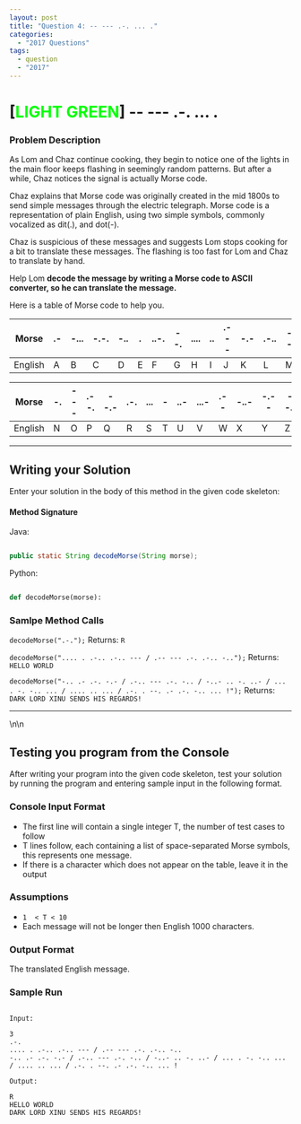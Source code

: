 ```yaml
---
layout: post
title: "Question 4: -- --- .-. ... ."
categories:
  - "2017 Questions"
tags:
  - question
  - "2017"
---
```


# [<t style="color: Lime;">LIGHT GREEN</t>] -- --- .-. ... .

### Problem Description

As Lom and Chaz continue cooking, they begin to notice one of the lights in the main floor keeps flashing in seemingly random patterns. But after a while, Chaz notices the signal is actually Morse code.

Chaz explains that Morse code was originally created in the mid 1800s to send simple messages through the electric telegraph. Morse code is a representation of plain English, using two simple symbols, commonly vocalized as dit(.), and dot(-).

Chaz is suspicious of these messages and suggests Lom stops cooking for a bit to translate these messages. The flashing is too fast for Lom and Chaz to translate by hand.

Help Lom **decode the message by writing a Morse code to ASCII converter, so he can translate the message.**

Here is a table of Morse code to help you.

| Morse   | .-  | -... | -.-. | -.. | .   | ..-. | --. | .... | ..  | .--- | -.- | .-.. | --  |
| ------- | --- | ---- | ---- | --- | --- | ---- | --- | ---- | --- | ---- | --- | ---- | --- |
| English | A   | B    | C    | D   | E   | F    | G   | H    | I   | J    | K   | L    | M   |

| Morse   | -.  | --- | .--. | --.- | .-. | ... | -   | ..- | ...- | .-- | -..- | -.-- | --.. |
| ------- | --- | --- | ---- | ---- | --- | --- | --- | --- | ---- | --- | ---- | ---- | ---- |
| English | N   | O   | P    | Q    | R   | S   | T   | U   | V    | W   | X    | Y    | Z    |

* * *

## Writing your Solution

Enter your solution in the body of this method in the given code skeleton:

#### Method Signature

Java:

```Java

public static String decodeMorse(String morse);
```

Python:

```Python

def decodeMorse(morse):
```

### Samlpe Method Calls

`decodeMorse(".-.");`
Returns: `R`

`decodeMorse(".... . .-.. .-.. --- / .-- --- .-. .-.. -..");`
Returns: `HELLO WORLD`

`decodeMorse("-.. .- .-. -.- / .-.. --- .-. -.. / -..- .. -. ..- / ... . -. -.. ... / .... .. ... / .-. . --. .- .-. -.. ... !");`
Returns: `DARK LORD XINU SENDS HIS REGARDS!`

* * *

<p style="page-break-after:always;"></p>\n\n

## Testing you program from the Console

After writing your program into the given code skeleton, test your solution by running the program and entering sample input in the following format.

### Console Input Format

-   The first line will contain a single integer T, the number of test cases to follow
-   T lines follow, each containing a list of space-separated Morse symbols, this represents one message.
-   If there is a character which does not appear on the table, leave it in the output

### Assumptions

-   `1  < T < 10`
-   Each message will not be longer then English 1000 characters.

### Output Format

The translated English message.

### Sample Run

```Text

Input:

3
.-.
.... . .-.. .-.. --- / .-- --- .-. .-.. -..
-.. .- .-. -.- / .-.. --- .-. -.. / -..- .. -. ..- / ... . -. -.. ... / .... .. ... / .-. . --. .- .-. -.. ... !

Output:

R
HELLO WORLD
DARK LORD XINU SENDS HIS REGARDS!
```
